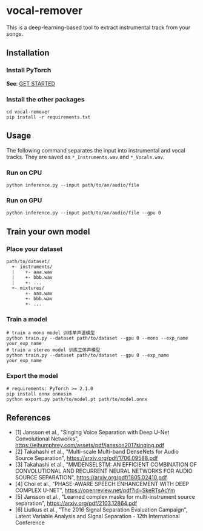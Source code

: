 # vocal-remover

This is a deep-learning-based tool to extract instrumental track from your songs.

## Installation

### Install PyTorch
**See**: [GET STARTED](https://pytorch.org/get-started/locally/)

### Install the other packages
```
cd vocal-remover
pip install -r requirements.txt
```

## Usage
The following command separates the input into instrumental and vocal tracks. They are saved as `*_Instruments.wav` and `*_Vocals.wav`.

### Run on CPU
```
python inference.py --input path/to/an/audio/file
```

### Run on GPU
```
python inference.py --input path/to/an/audio/file --gpu 0
```

## Train your own model

### Place your dataset
```
path/to/dataset/
  +- instruments/
  |    +- aaa.wav
  |    +- bbb.wav
  |    +- ...
  +- mixtures/
       +- aaa.wav
       +- bbb.wav
       +- ...
```

### Train a model
```
# train a mono model 训练单声道模型
python train.py --dataset path/to/dataset --gpu 0 --mono --exp_name your_exp_name
# train a stereo model 训练立体声模型
python train.py --dataset path/to/dataset --gpu 0 --exp_name your_exp_name
```

### Export the model
```
# requirements: PyTorch >= 2.1.0
pip install onnx onnxsim
python export.py path/to/model.pt path/to/model.onnx
```

## References
- [1] Jansson et al., "Singing Voice Separation with Deep U-Net Convolutional Networks", https://ejhumphrey.com/assets/pdf/jansson2017singing.pdf
- [2] Takahashi et al., "Multi-scale Multi-band DenseNets for Audio Source Separation", https://arxiv.org/pdf/1706.09588.pdf
- [3] Takahashi et al., "MMDENSELSTM: AN EFFICIENT COMBINATION OF CONVOLUTIONAL AND RECURRENT NEURAL NETWORKS FOR AUDIO SOURCE SEPARATION", https://arxiv.org/pdf/1805.02410.pdf
- [4] Choi et al., "PHASE-AWARE SPEECH ENHANCEMENT WITH DEEP COMPLEX U-NET", https://openreview.net/pdf?id=SkeRTsAcYm
- [5] Jansson et al., "Learned complex masks for multi-instrument source separation", https://arxiv.org/pdf/2103.12864.pdf
- [6] Liutkus et al., "The 2016 Signal Separation Evaluation Campaign", Latent Variable Analysis and Signal Separation - 12th International Conference
